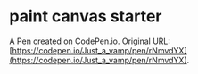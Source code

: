 # paint canvas starter

A Pen created on CodePen.io. Original URL: [https://codepen.io/Just_a_vamp/pen/rNmvdYX](https://codepen.io/Just_a_vamp/pen/rNmvdYX).


